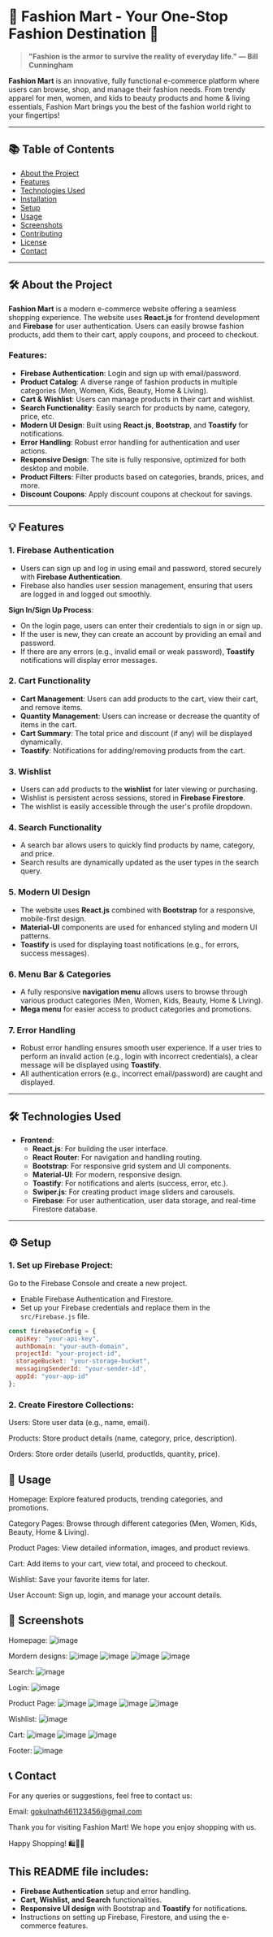 # 👗 **Fashion Mart** - Your One-Stop Fashion Destination 👚

> **"Fashion is the armor to survive the reality of everyday life." — Bill Cunningham**

**Fashion Mart** is an innovative, fully functional e-commerce platform where users can browse, shop, and manage their fashion needs. From trendy apparel for men, women, and kids to beauty products and home & living essentials, Fashion Mart brings you the best of the fashion world right to your fingertips!

---

## 📚 Table of Contents

- [About the Project](#about-the-project)
- [Features](#features)
- [Technologies Used](#technologies-used)
- [Installation](#installation)
- [Setup](#setup)
- [Usage](#usage)
- [Screenshots](#screenshots)
- [Contributing](#contributing)
- [License](#license)
- [Contact](#contact)

---

## 🛠️ About the Project

**Fashion Mart** is a modern e-commerce website offering a seamless shopping experience. The website uses **React.js** for frontend development and **Firebase** for user authentication. Users can easily browse fashion products, add them to their cart, apply coupons, and proceed to checkout.

### Features:
- **Firebase Authentication**: Login and sign up with email/password.
- **Product Catalog**: A diverse range of fashion products in multiple categories (Men, Women, Kids, Beauty, Home & Living).
- **Cart & Wishlist**: Users can manage products in their cart and wishlist.
- **Search Functionality**: Easily search for products by name, category, price, etc.
- **Modern UI Design**: Built using **React.js**, **Bootstrap**, and **Toastify** for notifications.
- **Error Handling**: Robust error handling for authentication and user actions.
- **Responsive Design**: The site is fully responsive, optimized for both desktop and mobile.
- **Product Filters**: Filter products based on categories, brands, prices, and more.
- **Discount Coupons**: Apply discount coupons at checkout for savings.

---

## 💡 Features

### 1. **Firebase Authentication**

- Users can sign up and log in using email and password, stored securely with **Firebase Authentication**.
- Firebase also handles user session management, ensuring that users are logged in and logged out smoothly.
  
**Sign In/Sign Up Process**:
- On the login page, users can enter their credentials to sign in or sign up.
- If the user is new, they can create an account by providing an email and password.
- If there are any errors (e.g., invalid email or weak password), **Toastify** notifications will display error messages.

### 2. **Cart Functionality**

- **Cart Management**: Users can add products to the cart, view their cart, and remove items.
- **Quantity Management**: Users can increase or decrease the quantity of items in the cart.
- **Cart Summary**: The total price and discount (if any) will be displayed dynamically.
- **Toastify**: Notifications for adding/removing products from the cart.

### 3. **Wishlist**

- Users can add products to the **wishlist** for later viewing or purchasing.
- Wishlist is persistent across sessions, stored in **Firebase Firestore**.
- The wishlist is easily accessible through the user's profile dropdown.

### 4. **Search Functionality**

- A search bar allows users to quickly find products by name, category, and price.
- Search results are dynamically updated as the user types in the search query.

### 5. **Modern UI Design**

- The website uses **React.js** combined with **Bootstrap** for a responsive, mobile-first design.
- **Material-UI** components are used for enhanced styling and modern UI patterns.
- **Toastify** is used for displaying toast notifications (e.g., for errors, success messages).

### 6. **Menu Bar & Categories**

- A fully responsive **navigation menu** allows users to browse through various product categories (Men, Women, Kids, Beauty, Home & Living).
- **Mega menu** for easier access to product categories and promotions.

### 7. **Error Handling**

- Robust error handling ensures smooth user experience. If a user tries to perform an invalid action (e.g., login with incorrect credentials), a clear message will be displayed using **Toastify**.
- All authentication errors (e.g., incorrect email/password) are caught and displayed.

---

## 🛠️ Technologies Used

- **Frontend**:
  - **React.js**: For building the user interface.
  - **React Router**: For navigation and handling routing.
  - **Bootstrap**: For responsive grid system and UI components.
  - **Material-UI**: For modern, responsive design.
  - **Toastify**: For notifications and alerts (success, error, etc.).
  - **Swiper.js**: For creating product image sliders and carousels.
  - **Firebase**: For user authentication, user data storage, and real-time Firestore database.

---

## ⚙️ Setup

### 1. Set up Firebase Project:
Go to the Firebase Console and create a new project.

- Enable Firebase Authentication and Firestore.
- Set up your Firebase credentials and replace them in the `src/Firebase.js` file.

```js
const firebaseConfig = {
  apiKey: "your-api-key",
  authDomain: "your-auth-domain",
  projectId: "your-project-id",
  storageBucket: "your-storage-bucket",
  messagingSenderId: "your-sender-id",
  appId: "your-app-id"
};
```
### 2. Create Firestore Collections:
Users: Store user data (e.g., name, email).

Products: Store product details (name, category, price, description).

Orders: Store order details (userId, productIds, quantity, price).

## 📱 Usage
Homepage: Explore featured products, trending categories, and promotions.

Category Pages: Browse through different categories (Men, Women, Kids, Beauty, Home & Living).

Product Pages: View detailed information, images, and product reviews.

Cart: Add items to your cart, view total, and proceed to checkout.

Wishlist: Save your favorite items for later.

User Account: Sign up, login, and manage your account details.

## 📸 Screenshots
Homepage:
![image](https://github.com/user-attachments/assets/5fb52def-1329-458e-b587-8eb12e81856d)

Mordern designs:
![image](https://github.com/user-attachments/assets/345050f3-5792-46aa-91b2-67f08f34f2b6)
![image](https://github.com/user-attachments/assets/7611560b-2607-4170-ab05-393048a991c4)
![image](https://github.com/user-attachments/assets/9e4d125e-515b-4ec3-960b-a716e3a8e280)
![image](https://github.com/user-attachments/assets/6b35e6a7-49e5-4cf2-808d-0bffe3da3106)

Search:
![image](https://github.com/user-attachments/assets/94338bba-18f8-4add-8c01-e8192a5de837)

Login:
![image](https://github.com/user-attachments/assets/983e354c-6a8f-49d3-8122-9afbe166b45e)


Product Page:
![image](https://github.com/user-attachments/assets/2660918d-1f18-454e-8dfc-5180324f4ce4)
![image](https://github.com/user-attachments/assets/c9ff1a76-a7ad-4fdd-a7bd-e5078c710795)
![image](https://github.com/user-attachments/assets/e54373e1-26eb-41f8-b307-d0caa4dbdf4b)
![image](https://github.com/user-attachments/assets/a370121c-0624-4cc0-a13e-e7c750055a2f)

Wishlist:
![image](https://github.com/user-attachments/assets/e1ef0991-b598-4cf7-bf61-9e3e420d1453)


Cart:
![image](https://github.com/user-attachments/assets/aa0ef227-255f-4148-b06e-51cc108210b6)
![image](https://github.com/user-attachments/assets/dbba0075-aa8d-4e6d-92ab-f1885477f1b9)
![image](https://github.com/user-attachments/assets/1f31864e-5054-4213-88ed-05a987a28cd9)

Footer: 
![image](https://github.com/user-attachments/assets/b4a7fa69-b959-47fd-806f-fd8002e77917)

## 📞 Contact
For any queries or suggestions, feel free to contact us:

Email: gokulnath461123456@gmail.com

Thank you for visiting Fashion Mart! We hope you enjoy shopping with us.

Happy Shopping! 🛍️👗✨



## This README file includes:

- **Firebase Authentication** setup and error handling.
- **Cart, Wishlist, and Search** functionalities.
- **Responsive UI design** with Bootstrap and **Toastify** for notifications.
- Instructions on setting up Firebase, Firestore, and using the e-commerce features.

